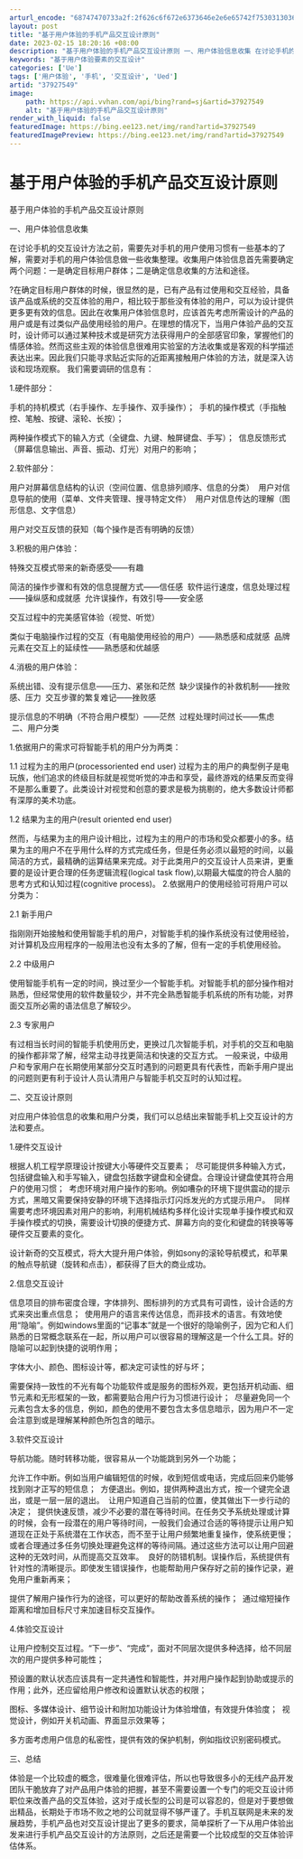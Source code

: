 ```yaml
---
arturl_encode: "68747470733a2f:2f626c6f672e6373646e2e6e65742f75303130363136313735:2f61727469636c652f64657461696c732f3337393237353439"
layout: post
title: "基于用户体验的手机产品交互设计原则"
date: 2023-02-15 18:20:16 +08:00
description: "基于用户体验的手机产品交互设计原则 一、用户体验信息收集 在讨论手机的交互设计方法之前，需要先对手机"
keywords: "基于用户体验要素的交互设计"
categories: ['Ue']
tags: ['用户体验', '手机', '交互设计', 'Ued']
artid: "37927549"
image:
    path: https://api.vvhan.com/api/bing?rand=sj&artid=37927549
    alt: "基于用户体验的手机产品交互设计原则"
render_with_liquid: false
featuredImage: https://bing.ee123.net/img/rand?artid=37927549
featuredImagePreview: https://bing.ee123.net/img/rand?artid=37927549
---
```


# 基于用户体验的手机产品交互设计原则

基于用户体验的手机产品交互设计原则

一、用户体验信息收集

在讨论手机的交互设计方法之前，需要先对手机的用户使用习惯有一些基本的了解，需要对手机的用户体验信息做一些收集整理。收集用户体验信息首先需要确定两个问题：一是确定目标用户群体；二是确定信息收集的方法和途径。
  
?在确定目标用户群体的时候，很显然的是，已有产品有过使用和交互经验，具备该产品或系统的交互体验的用户，相比较于那些没有体验的用户，可以为设计提供更多更有效的信息。因此在收集用户体验信息时，应该首先考虑所需设计的产品的用户或是有过类似产品使用经验的用户。在理想的情况下，当用户体验产品的交互时，设计师可以通过某种技术或是研究方法获得用户的全部感官印象，掌握他们的情感体验。然而这些主观的体验信息很难用实验室的方法收集或是客观的科学描述表达出来。因此我们只能寻求贴近实际的近距离接触用户体验的方法，就是深入访谈和现场观察。 我们需要调研的信息有：
  
1.硬件部分：
  
手机的持机模式（右手操作、左手操作、双手操作）；  手机的操作模式（手指触控、笔触、按键、滚轮、长按）；
  
两种操作模式下的输入方式（全键盘、九键、触屏键盘、手写）；  信息反馈形式（屏幕信息输出、声音、振动、灯光）对用户的影响；
  
2.软件部分：
  
用户对屏幕信息结构的认识（空间位置、信息排列顺序、信息的分类）  用户对信息导航的使用（菜单、文件夹管理、搜寻特定文件）  用户对信息传达的理解（图形信息、文字信息）
  
用户对交互反馈的获知（每个操作是否有明确的反馈）
  
3.积极的用户体验：
  
特殊交互模式带来的新奇感受——有趣
  
简洁的操作步骤和有效的信息提醒方式——信任感  软件运行速度，信息处理过程——操纵感和成就感  允许误操作，有效引导——安全感
  
交互过程中的完美感官体验（视觉、听觉）
  
类似于电脑操作过程的交互（有电脑使用经验的用户）——熟悉感和成就感  品牌元素在交互上的延续性——熟悉感和优越感
  
4.消极的用户体验：
  
系统出错、没有提示信息——压力、紧张和茫然  缺少误操作的补救机制——挫败感、压力  交互步骤的繁复难记——挫败感
  
提示信息的不明确（不符合用户模型）——茫然  过程处理时间过长——焦虑  二、用户分类
  

1.依据用户的需求可将智能手机的用户分为两类：

1.1 过程为主的用户(processoriented end user) 过程为主的用户的典型例子是电玩族，他们追求的终级目标就是视觉听觉的冲击和享受，最终游戏的结果反而变得不是那么重要了。此类设计对视觉和创意的要求是极为挑剔的，绝大多数设计师都有深厚的美术功底。

1.2 结果为主的用户(result oriented end user)
  
然而，与结果为主的用户设计相比，过程为主的用户的市场和受众都要小的多。结果为主的用户不在乎用什么样的方式完成任务，但是任务必须以最短的时间，以最简洁的方式，最精确的运算结果来完成。对于此类用户的交互设计人员来讲，更重要的是设计更合理的任务逻辑流程(logical task flow),以期最大幅度的符合人脑的思考方式和认知过程(cognitive process)。 2.依据用户的使用经验可将用户可以分类为：

2.1 新手用户
  
指刚刚开始接触和使用智能手机的用户，对智能手机的操作系统没有过使用经验，对计算机及应用程序的一般用法也没有太多的了解，但有一定的手机使用经验。

2.2 中级用户
  
使用智能手机有一定的时间，换过至少一个智能手机。对智能手机的部分操作相对熟悉，但经常使用的软件数量较少，并不完全熟悉智能手机系统的所有功能，对界面交互所必需的语法信息了解较少。

2.3 专家用户
  
有过相当长时间的智能手机使用历史，更换过几次智能手机，对手机的交互和电脑的操作都非常了解，经常主动寻找更简洁和快速的交互方式。 一般来说，中级用户和专家用户在长期使用某部分交互时遇到的问题更具有代表性，而新手用户提出的问题则更有利于设计人员认清用户与智能手机交互时的认知过程。
  
二、交互设计原则
  
对应用户体验信息的收集和用户分类，我们可以总结出来智能手机上交互设计的方法和要点。

1.硬件交互设计
  
根据人机工程学原理设计按键大小等硬件交互要素；  尽可能提供多种输入方式，包括键盘输入和手写输入，键盘包括数字键盘和全键盘。合理设计键盘使其符合用户的使用习惯；  考虑环境对用户操作的影响。例如嘈杂的环境下提供震动的提示方式，黑暗又需要保持安静的环境下选择指示灯闪烁发光的方式提示用户。  同样需要考虑环境因素对用户的影响，利用机械结构多样化设计实现单手操作模式和双手操作模式的切换，需要设计切换的便捷方式、屏幕方向的变化和键盘的转换等等硬件交互要素的变化。
  
设计新奇的交互模式，将大大提升用户体验，例如sony的滚轮导航模式，和苹果的触点导航键（旋转和点击），都获得了巨大的商业成功。

2.信息交互设计
  
信息项目的排布密度合理，字体排列、图标排列的方式具有可调性，设计合适的方式来突出重点信息；  使用用户的语言来传达信息，而非技术的语言。有效地使用“隐喻”。例如windows里面的“记事本”就是一个很好的隐喻例子，因为它和人们熟悉的日常概念联系在一起，所以用户可以很容易的理解这是一个什么工具。好的隐喻可以起到快捷的说明作用；
  
字体大小、颜色、图标设计等，都决定可读性的好与坏；
  
需要保持一致性的不光有每个功能软件或是服务的图标外观，更包括开机动画、细节元素和无形框架的一致，都需要贴合用户行为习惯进行设计；  尽量避免同一个元素包含太多的信息，例如，颜色的使用不要包含太多信息暗示，因为用户不一定会注意到或是理解某种颜色所包含的暗示。

3.软件交互设计
  
导航功能。随时转移功能，很容易从一个功能跳到另外一个功能；
  
允许工作中断。例如当用户编辑短信的时候，收到短信或电话，完成后回来仍能够找到刚才正写的短信息；  方便退出。例如，提供两种退出方式，按一个键完全退出，或是一层一层的退出。  让用户知道自己当前的位置，使其做出下一步行动的决定；  提供快速反馈，减少不必要的潜在等待时间。在任务交予系统处理或计算的时候，会有一段潜在的用户等待时间，一般我们会通过合适的等待提示让用户知道现在正处于系统潜在工作状态，而不至于让用户频繁地重复操作，使系统更慢；或者合理通过多任务切换处理避免这样的等待间隔。通过这些方法可以让用户回避这种的无效时间，从而提高交互效率。  良好的防错机制。误操作后，系统提供有针对性的清晰提示。即使发生错误操作，也能帮助用户保存好之前的操作记录，避免用户重新再来；
  
提供了解用户操作行为的途径，可以更好的帮助改善系统的操作；  通过缩短操作距离和增加目标尺寸来加速目标交互操作。

4.体验交互设计
  
让用户控制交互过程。“下一步”、“完成”，面对不同层次提供多种选择，给不同层次的用户提供多种可能性；
  
预设置的默认状态应该具有一定共通性和智能性，并对用户操作起到协助或提示的作用；此外，还应留给用户修改和设置默认状态的权限；
  
图标、多媒体设计、细节设计和附加功能设计为体验增值，有效提升体验度；  视觉设计，例如开关机动画、界面显示效果等；
  
多方面考虑用户信息的私密性，提供有效的保护机制，例如指纹识别密码模式。

三、总结
  
体验是一个比较虚的概念，很难量化很难评估，所以也导致很多小的无线产品开发团队干脆放弃了对产品用户体验的把握，甚至不需要设置一个专门的呃交互设计师职位来改善产品的交互体验，这对于成长型的公司是可以容忍的，但是对于要想做出精品，长期处于市场不败之地的公司就显得不够严谨了。手机互联网是未来的发展趋势，手机产品也对交互设计提出了更多的要求，简单探析了一下从用户体验出发来进行手机产品交互设计的方法原则，之后还是需要一个比较成型的交互体验评估体系。